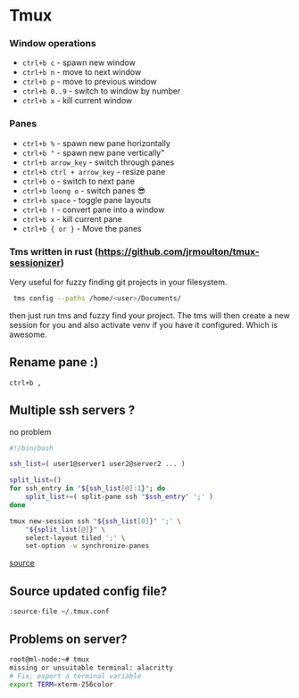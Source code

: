 # Tmux
### Window operations
- `ctrl+b c` - spawn new window
- `ctrl+b n` - move to next window
- `ctrl+b p` - move to previous window
- `ctrl+b 0..9` - switch to window by number
- `ctrl+b x` - kill current window

### Panes
- `ctrl+b %` - spawn new pane horizontally
- `ctrl+b "` - spawn new pane vertically"
- `ctrl+b arrow_key` - switch through panes
- `ctrl+b ctrl + arrow_key` - resize pane
- `ctrl+b o` - switch to next pane 
- `ctrl+b loong o` - switch panes :sunglasses:
- `ctrl+b space` - toggle pane layouts
- `ctrl+b !` - convert pane into a window
- `ctrl+b x` - kill current pane
- `ctrl+b { or }` - Move the panes 


### Tms written in rust (https://github.com/jrmoulton/tmux-sessionizer)
Very useful for fuzzy finding git projects in your filesystem.

```bash
 tms config --paths /home/<user>/Documents/
````

then just run tms and fuzzy find your project. The tms will
then create a new session for you and also activate venv if you have 
it configured. Which is awesome.

## Rename pane :)
`ctrl+b ,`


## Multiple ssh servers ?
no problem

```bash
#!/bin/bash

ssh_list=( user1@server1 user2@server2 ... )

split_list=()
for ssh_entry in "${ssh_list[@]:1}"; do
    split_list+=( split-pane ssh "$ssh_entry" ';' )
done

tmux new-session ssh "${ssh_list[0]}" ';' \
    "${split_list[@]}" \
    select-layout tiled ';' \
    set-option -w synchronize-panes
```
[source](https://unix.stackexchange.com/a/533673)


## Source updated config file?

`:source-file ~/.tmux.conf`

## Problems on server?

```bash
root@ml-node:~# tmux
missing or unsuitable terminal: alacritty
# Fix, export a terminal variable
export TERM=xterm-256color
```

